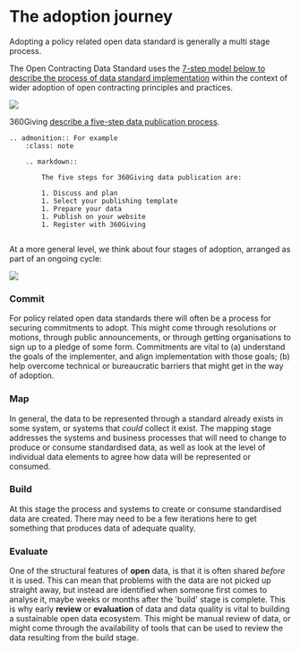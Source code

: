 # The adoption journey

Adopting a policy related open data standard is generally a multi stage process. 

The Open Contracting Data Standard uses the [7-step model below to describe the process of data standard implementation](https://www.open-contracting.org/implement/#/) within the context of wider adoption of open contracting principles and practices.

![](/_static/images/OCDS-implement.png)

360Giving [describe a five-step data publication process](http://www.threesixtygiving.org/support/publish-data/).

```eval_rst
.. admonition:: For example
    :class: note

    .. markdown:: 

        The five steps for 360Giving data publication are:

        1. Discuss and plan
        1. Select your publishing template
        1. Prepare your data
        1. Publish on your website
        1. Register with 360Giving
    
```

At a more general level, we think about four stages of adoption, arranged as part of an ongoing cycle:

![](/_static/images/adoption-stages.png)

### Commit

For policy related open data standards there will often be a process for securing commitments to adopt. This might come through resolutions or motions, through public announcements, or through getting organisations to sign up to a pledge of some form. Commitments are vital to (a) understand the goals of the implementer, and align implementation with those goals; (b) help overcome technical or bureaucratic barriers that might get in the way of adoption. 

### Map

In general, the data to be represented through a standard already exists in some system, or systems that *could* collect it exist. The mapping stage addresses the systems and business processes that will need to change to produce or consume standardised data, as well as look at the level of individual data elements to agree how data will be represented or consumed. 

### Build

At this stage the process and systems to create or consume standardised data are created. There may need to be a few iterations here to get something that produces data of adequate quality.

### Evaluate

One of the structural features of **open** data, is that it is often shared *before* it is used. This can mean that problems with the data are not picked up straight away, but instead are identified when someone first comes to analyse it, maybe weeks or months after the 'build' stage is complete. This is why early **review** or **evaluation** of data and data quality is vital to building a sustainable open data ecosystem. This might be manual review of data, or might come through the availability of tools that can be used to review the data resulting from the build stage.
